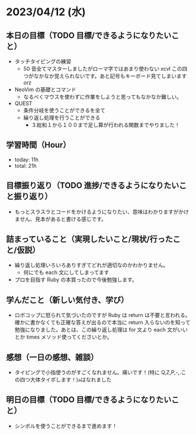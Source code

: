 # 2023/04/12 (水)

## 本日の目標（TODO 目標/できるようになりたいこと）

- タッチタイピングの練習
  - 50 音全てマスターしましたがローマ字ではあまり使わない xcvl この四つがなかなか覚えられないです。あと記号もキーボード見てしまいます orz
- NeoVim の基礎とコマンド
  - なるべくマウスを使わずに作業をしようと思ってもなかなか難しい。
- QUEST
  - 条件分岐を使うことができるを全て
  - 繰り返し処理を行うことができる
    - 3.総和１から１００まで足し算が行われる関数までやりました！

## 学習時間（Hour）

- today: 11h
- total: 21h

## 目標振り返り（TODO 進捗/できるようになりたいこと振り返り）

- もっとスラスラとコードをかけるようになりたい、意味はわかりますがかけません、見本があると書ける感じです。

## 詰まっていること（実現したいこと/現状/行ったこと/仮説）

- 繰り返し処理いろいろありすぎてどれが適切なのかわかりません。
  - 何にでも each 文にしてしまってます
- プロを目指す Ruby の本買ったので今後勉強します。

## 学んだこと（新しい気付き、学び）

- ロボコップに怒られて気づいたのですが Ruby は return は不要と言われる。確かに書かなくても正確な答えが出るので本当に return 入らないのを知って勉強になりました。あとは、この繰り返し処理は for 文より each 文がいいとか times メソッド使ってくださいとか。

## 感想（一日の感想、雑談）

- タイピングで小指使うのがすごくなれません。痛いです！(特に Q,Z,P,-,.この四つ大体タイポします！)`a`はなれました

## 明日の目標（TODO 目標/できるようになりたいこと）

- シンボルを使うことができるまで進めます！
